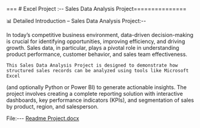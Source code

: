   === # Excel Project :-- Sales Data Analysis  Project===============
    
📊 Detailed Introduction – Sales Data Analysis Project:--

In today’s competitive business environment, data-driven decision-making is crucial for identifying opportunities, improving efficiency, and driving growth.
Sales data, in particular, plays a pivotal role in understanding product performance, customer behavior, and sales team effectiveness.

    This Sales Data Analysis Project is designed to demonstrate how structured sales records can be analyzed using tools like Microsoft Excel 
(and optionally Python or Power BI) to generate actionable insights. The project involves creating a complete reporting solution with interactive dashboards, 
key performance indicators (KPIs), and segmentation of sales by product, region, and salesperson.

File:---
[Readme  Project.docx](https://github.com/user-attachments/files/21073665/Readme.Project.docx)
